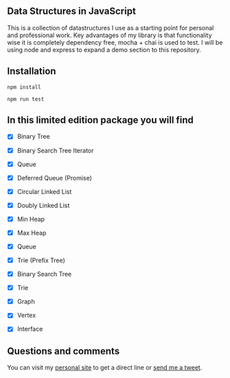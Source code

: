 ## Data Structures in JavaScript 

This is a collection of datastructures I use as a starting point for personal and professional work. Key advantages of my library is that functionality wise it is completely dependency free, mocha + chai is used to test. I will be using node and express to expand a demo section to this repository.


## Installation
```
npm install

npm run test
```


## In this limited edition package you will find

- [x] Binary Tree
- [x] Binary Search Tree Iterator
- [x] Queue
- [x] Deferred Queue (Promise)
- [x] Circular Linked List
- [x] Doubly Linked List
- [x] Min Heap
- [x] Max Heap
- [x] Queue
- [x] Trie (Prefix Tree)
- [x] Binary Search Tree
- [x] Trie
- [x] Graph
- [x] Vertex
- [x] Interface


## Questions and comments
You can visit my [personal site](https://lingqingmeng.com) to get a direct line or [send me a tweet](https://twitter.com/lingqingmeng).
